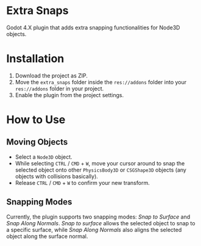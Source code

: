 # Extra Snaps

Godot 4.X plugin that adds extra snapping functionalities for Node3D objects.

# Installation
1. Download the project as ZIP.
2. Move the `extra_snaps` folder inside the `res://addons` folder into your `res://addons` folder in your project.
3. Enable the plugin from the project settings.

# How to Use
## Moving Objects
- Select a `Node3D` object.
- While selecting `CTRL` / `CMD` + `W`, move your cursor around to snap the selected object onto other `PhysicsBody3D` or `CSGShape3D` objects (any objects with collisions basically).
- Release `CTRL` / `CMD` + `W` to confirm your new transform.

## Snapping Modes
Currently, the plugin supports two snapping modes: *Snap to Surface* and *Snap Along Normals*.
*Snap to surface* allows the selected object to snap to a specific surface, while *Snap Along Normals* also aligns the selected object along the surface normal.